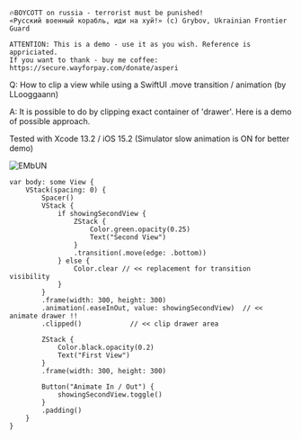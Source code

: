 ```
🔥BOYCOTT on russia - terrorist must be punished!
«Русский военный корабль, иди на хуй!» (c) Grybov, Ukrainian Frontier Guard

ATTENTION: This is a demo - use it as you wish. Reference is appriciated.
If you want to thank - buy me coffee: https://secure.wayforpay.com/donate/asperi
```

Q: How to clip a view while using a SwiftUI .move transition / animation (by LLooggaann)

A: It is possible to do by clipping exact container of 'drawer'. Here is a demo of possible approach. 

Tested with Xcode 13.2 / iOS 15.2 (Simulator slow animation is ON for better demo)

![EMbUN](https://user-images.githubusercontent.com/62171579/179396164-ca8a6b05-63b7-4dc3-a05a-1704980fbb5d.gif)

    var body: some View {
        VStack(spacing: 0) {
            Spacer()
            VStack {
                if showingSecondView {
                    ZStack {
                        Color.green.opacity(0.25)
                        Text("Second View")
                    }
                    .transition(.move(edge: .bottom))
                } else {
                    Color.clear // << replacement for transition visibility
                }
            }
            .frame(width: 300, height: 300)
            .animation(.easeInOut, value: showingSecondView)  // << animate drawer !!
            .clipped()            // << clip drawer area
            
            ZStack {
                Color.black.opacity(0.2)
                Text("First View")
            }
            .frame(width: 300, height: 300)

            Button("Animate In / Out") {
                showingSecondView.toggle()
            }
            .padding()
        }
    }
